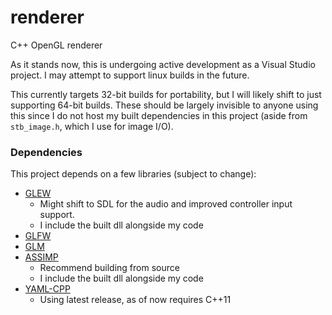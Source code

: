# renderer
C++ OpenGL renderer

As it stands now, this is undergoing active development as a Visual Studio
project. I may attempt to support linux builds in the future.

This currently targets 32-bit builds for portability, but I will likely
shift to just supporting 64-bit builds. These should be largely invisible
to anyone using this since I do not host my built dependencies in this project
(aside from `stb_image.h`, which I use for image I/O).

### Dependencies

This project depends on a few libraries (subject to change):

* [GLEW](http://glew.sourceforge.net/)
  * Might shift to SDL for the audio and improved controller input support.
  * I include the built dll alongside my code
* [GLFW](https://www.glfw.org/download.html)
* [GLM](https://glm.g-truc.net/0.9.9/index.html)
* [ASSIMP](https://www.assimp.org/index.php/downloads)
  * Recommend building from source
  * I include the built dll alongside my code
* [YAML-CPP](https://github.com/jbeder/yaml-cpp)
  * Using latest release, as of now requires C++11
